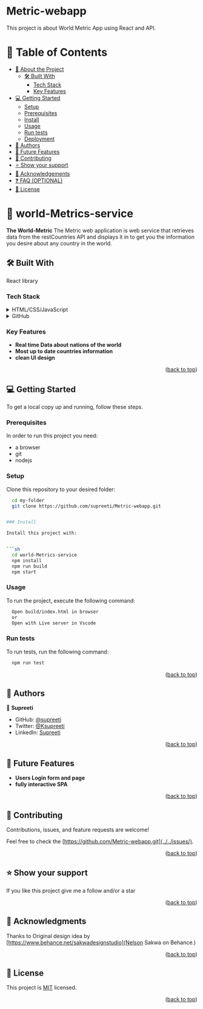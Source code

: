 # Metric-webapp
This project is about World Metric App using React and API.

<!-- TABLE OF CONTENTS -->

# 📗 Table of Contents <a name="readme-top"></a>

- [📖 About the Project](#about-project)
  - [🛠 Built With](#built-with)
    - [Tech Stack](#tech-stack)
    - [Key Features](#key-features)
- [💻 Getting Started](#getting-started)
  - [Setup](#setup)
  - [Prerequisites](#prerequisites)
  - [Install](#install)
  - [Usage](#usage)
  - [Run tests](#run-tests)
  - [Deployment](#triangular_flag_on_post-deployment)
- [👥 Authors](#authors)
- [🔭 Future Features](#future-features)
- [🤝 Contributing](#contributing)
- [⭐️ Show your support](#support)
- [🙏 Acknowledgements](#acknowledgements)
- [❓ FAQ (OPTIONAL)](#faq)
- [📝 License](#license)

<!-- PROJECT DESCRIPTION -->

# 📖 world-Metrics-service <a name="about-project"></a>

**The World-Metric** The Metric web application is web service that retrieves data from the restCountries API and displays it in to get you the information you desire about any country in the world.

## 🛠 Built With <a name="built-with"></a>

React library

### Tech Stack <a name="tech-stack"></a>

<details>
  <summary>HTML/CSS/JavaScript</summary>
  <ul>
    <li><a href="https://developer.mozilla.org/en-US/docs/Web/JavaScript">Javascript</a></li>
  </ul>
</details>

<details>
  <summary>GitHub</summary>
  <ul>
    <li><a href="https://github.com/">Github</a></li>
  </ul>
</details>

<!-- Features -->

### Key Features <a name="key-features"></a>

- **Real time Data about nations of the world**
- **Most up to date countries information**
- **clean UI design**


<p align="right">(<a href="#readme-top">back to top</a>)</p>

<!-- GETTING STARTED -->

## 💻 Getting Started <a name="getting-started"></a>

To get a local copy up and running, follow these steps.

### Prerequisites

In order to run this project you need:

- a browser
- git
- nodejs

### Setup

Clone this repository to your desired folder:

````sh
  cd my-folder
  git clone https://github.com/supreeti/Metric-webapp.git


### Install

Install this project with:


```sh
  cd world-Metrics-service
  npm install
  npm run build
  npm start
````

### Usage

To run the project, execute the following command:

```sh
  Open build/index.html in browser
  or
  Open with Live server in Vscode
```

### Run tests

To run tests, run the following command:

```sh
  npm run test
```

<p align="right">(<a href="#readme-top">back to top</a>)</p>


<!-- AUTHORS -->

## 👥 Authors <a name="authors"></a>

👤 **Supreeti**

- GitHub: [@supreeti](https://github.com/supreeti)
- Twitter: [@Ksupreeti](https://twitter.com/Ksupreeti)
- LinkedIn: [Supreeti](https://www.linkedin.com/in/supreeti-kushwaha-23336232/)

<p align="right">(<a href="#readme-top">back to top</a>)</p>

<!-- FUTURE FEATURES -->

## 🔭 Future Features <a name="future-features"></a>

- **Users Login form and page**
- **fully interactive SPA**

<p align="right">(<a href="#readme-top">back to top</a>)</p>

<!-- CONTRIBUTING -->

## 🤝 Contributing <a name="contributing"></a>

Contributions, issues, and feature requests are welcome!

Feel free to check the [https://github.com/Metric-webapp.git](../../issues/).

<p align="right">(<a href="#readme-top">back to top</a>)</p>

<!-- SUPPORT -->

## ⭐️ Show your support <a name="support"></a>

If you like this project give me a follow and/or a star

<p align="right">(<a href="#readme-top">back to top</a>)</p>

<!-- ACKNOWLEDGEMENTS -->

## 🙏 Acknowledgments <a name="acknowledgements"></a>

Thanks to Original design idea by [https://www.behance.net/sakwadesignstudio](Nelson Sakwa on Behance.)

<p align="right">(<a href="#readme-top">back to top</a>)</p>

## 📝 License <a name="license"></a>

This project is [MIT](https://github.com/supreeti/Metric-webapp/blob/main/LICENSE) licensed.
<p align="right">(<a href="#readme-top">back to top</a>)</p>
